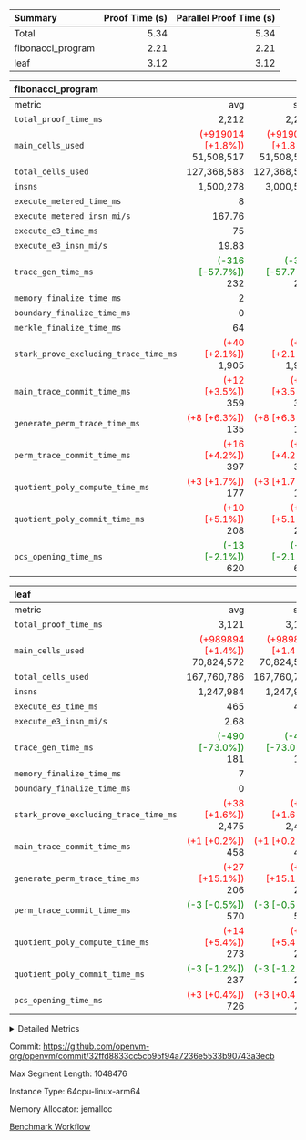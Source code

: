 | Summary | Proof Time (s) | Parallel Proof Time (s) |
|:---|---:|---:|
| Total |  5.34 |  5.34 |
| fibonacci_program |  2.21 |  2.21 |
| leaf |  3.12 |  3.12 |


| fibonacci_program |||||
|:---|---:|---:|---:|---:|
|metric|avg|sum|max|min|
| `total_proof_time_ms ` |  2,212 |  2,212 |  2,212 |  2,212 |
| `main_cells_used     ` | <span style='color: red'>(+919014 [+1.8%])</span> 51,508,517 | <span style='color: red'>(+919014 [+1.8%])</span> 51,508,517 | <span style='color: red'>(+919014 [+1.8%])</span> 51,508,517 | <span style='color: red'>(+919014 [+1.8%])</span> 51,508,517 |
| `total_cells_used    ` |  127,368,583 |  127,368,583 |  127,368,583 |  127,368,583 |
| `insns               ` |  1,500,278 |  3,000,556 |  1,500,278 |  1,500,278 |
| `execute_metered_time_ms` |  8 | -          | -          | -          |
| `execute_metered_insn_mi/s` |  167.76 | -          |  167.76 |  167.76 |
| `execute_e3_time_ms  ` |  75 |  75 |  75 |  75 |
| `execute_e3_insn_mi/s` |  19.83 | -          |  19.83 |  19.83 |
| `trace_gen_time_ms   ` | <span style='color: green'>(-316 [-57.7%])</span> 232 | <span style='color: green'>(-316 [-57.7%])</span> 232 | <span style='color: green'>(-316 [-57.7%])</span> 232 | <span style='color: green'>(-316 [-57.7%])</span> 232 |
| `memory_finalize_time_ms` |  2 |  2 |  2 |  2 |
| `boundary_finalize_time_ms` |  0 |  0 |  0 |  0 |
| `merkle_finalize_time_ms` |  64 |  64 |  64 |  64 |
| `stark_prove_excluding_trace_time_ms` | <span style='color: red'>(+40 [+2.1%])</span> 1,905 | <span style='color: red'>(+40 [+2.1%])</span> 1,905 | <span style='color: red'>(+40 [+2.1%])</span> 1,905 | <span style='color: red'>(+40 [+2.1%])</span> 1,905 |
| `main_trace_commit_time_ms` | <span style='color: red'>(+12 [+3.5%])</span> 359 | <span style='color: red'>(+12 [+3.5%])</span> 359 | <span style='color: red'>(+12 [+3.5%])</span> 359 | <span style='color: red'>(+12 [+3.5%])</span> 359 |
| `generate_perm_trace_time_ms` | <span style='color: red'>(+8 [+6.3%])</span> 135 | <span style='color: red'>(+8 [+6.3%])</span> 135 | <span style='color: red'>(+8 [+6.3%])</span> 135 | <span style='color: red'>(+8 [+6.3%])</span> 135 |
| `perm_trace_commit_time_ms` | <span style='color: red'>(+16 [+4.2%])</span> 397 | <span style='color: red'>(+16 [+4.2%])</span> 397 | <span style='color: red'>(+16 [+4.2%])</span> 397 | <span style='color: red'>(+16 [+4.2%])</span> 397 |
| `quotient_poly_compute_time_ms` | <span style='color: red'>(+3 [+1.7%])</span> 177 | <span style='color: red'>(+3 [+1.7%])</span> 177 | <span style='color: red'>(+3 [+1.7%])</span> 177 | <span style='color: red'>(+3 [+1.7%])</span> 177 |
| `quotient_poly_commit_time_ms` | <span style='color: red'>(+10 [+5.1%])</span> 208 | <span style='color: red'>(+10 [+5.1%])</span> 208 | <span style='color: red'>(+10 [+5.1%])</span> 208 | <span style='color: red'>(+10 [+5.1%])</span> 208 |
| `pcs_opening_time_ms ` | <span style='color: green'>(-13 [-2.1%])</span> 620 | <span style='color: green'>(-13 [-2.1%])</span> 620 | <span style='color: green'>(-13 [-2.1%])</span> 620 | <span style='color: green'>(-13 [-2.1%])</span> 620 |

| leaf |||||
|:---|---:|---:|---:|---:|
|metric|avg|sum|max|min|
| `total_proof_time_ms ` |  3,121 |  3,121 |  3,121 |  3,121 |
| `main_cells_used     ` | <span style='color: red'>(+989894 [+1.4%])</span> 70,824,572 | <span style='color: red'>(+989894 [+1.4%])</span> 70,824,572 | <span style='color: red'>(+989894 [+1.4%])</span> 70,824,572 | <span style='color: red'>(+989894 [+1.4%])</span> 70,824,572 |
| `total_cells_used    ` |  167,760,786 |  167,760,786 |  167,760,786 |  167,760,786 |
| `insns               ` |  1,247,984 |  1,247,984 |  1,247,984 |  1,247,984 |
| `execute_e3_time_ms  ` |  465 |  465 |  465 |  465 |
| `execute_e3_insn_mi/s` |  2.68 | -          |  2.68 |  2.68 |
| `trace_gen_time_ms   ` | <span style='color: green'>(-490 [-73.0%])</span> 181 | <span style='color: green'>(-490 [-73.0%])</span> 181 | <span style='color: green'>(-490 [-73.0%])</span> 181 | <span style='color: green'>(-490 [-73.0%])</span> 181 |
| `memory_finalize_time_ms` |  7 |  7 |  7 |  7 |
| `boundary_finalize_time_ms` |  0 |  0 |  0 |  0 |
| `stark_prove_excluding_trace_time_ms` | <span style='color: red'>(+38 [+1.6%])</span> 2,475 | <span style='color: red'>(+38 [+1.6%])</span> 2,475 | <span style='color: red'>(+38 [+1.6%])</span> 2,475 | <span style='color: red'>(+38 [+1.6%])</span> 2,475 |
| `main_trace_commit_time_ms` | <span style='color: red'>(+1 [+0.2%])</span> 458 | <span style='color: red'>(+1 [+0.2%])</span> 458 | <span style='color: red'>(+1 [+0.2%])</span> 458 | <span style='color: red'>(+1 [+0.2%])</span> 458 |
| `generate_perm_trace_time_ms` | <span style='color: red'>(+27 [+15.1%])</span> 206 | <span style='color: red'>(+27 [+15.1%])</span> 206 | <span style='color: red'>(+27 [+15.1%])</span> 206 | <span style='color: red'>(+27 [+15.1%])</span> 206 |
| `perm_trace_commit_time_ms` | <span style='color: green'>(-3 [-0.5%])</span> 570 | <span style='color: green'>(-3 [-0.5%])</span> 570 | <span style='color: green'>(-3 [-0.5%])</span> 570 | <span style='color: green'>(-3 [-0.5%])</span> 570 |
| `quotient_poly_compute_time_ms` | <span style='color: red'>(+14 [+5.4%])</span> 273 | <span style='color: red'>(+14 [+5.4%])</span> 273 | <span style='color: red'>(+14 [+5.4%])</span> 273 | <span style='color: red'>(+14 [+5.4%])</span> 273 |
| `quotient_poly_commit_time_ms` | <span style='color: green'>(-3 [-1.2%])</span> 237 | <span style='color: green'>(-3 [-1.2%])</span> 237 | <span style='color: green'>(-3 [-1.2%])</span> 237 | <span style='color: green'>(-3 [-1.2%])</span> 237 |
| `pcs_opening_time_ms ` | <span style='color: red'>(+3 [+0.4%])</span> 726 | <span style='color: red'>(+3 [+0.4%])</span> 726 | <span style='color: red'>(+3 [+0.4%])</span> 726 | <span style='color: red'>(+3 [+0.4%])</span> 726 |



<details>
<summary>Detailed Metrics</summary>

|  | keygen_time_ms | commit_exe_time_ms | app proof_time_ms | agg_layer_time_ms |
| --- | --- | --- | --- |
|  | 47 | 5 | 3,659 | 4,239 | 

| group | single_leaf_agg_time_ms | prove_segment_time_ms | num_children | memory_to_vec_partition_time_ms | insns | fri.log_blowup | execute_metered_time_ms | execute_metered_insn_mi/s | compute_user_public_values_proof_time_ms |
| --- | --- | --- | --- | --- | --- | --- | --- | --- | --- |
| fibonacci_program |  | 3,585 |  | 24 | 1,500,278 | 1 | 8 | 167.76 | 54 | 
| leaf | 4,238 |  | 1 |  |  | 1 |  |  |  | 

| group | air_name | quotient_deg | interactions | constraints |
| --- | --- | --- | --- | --- |
| fibonacci_program | AccessAdapterAir<16> | 2 | 5 | 12 | 
| fibonacci_program | AccessAdapterAir<2> | 2 | 5 | 12 | 
| fibonacci_program | AccessAdapterAir<32> | 2 | 5 | 12 | 
| fibonacci_program | AccessAdapterAir<4> | 2 | 5 | 12 | 
| fibonacci_program | AccessAdapterAir<8> | 2 | 5 | 12 | 
| fibonacci_program | BitwiseOperationLookupAir<8> | 2 | 2 | 4 | 
| fibonacci_program | MemoryMerkleAir<8> | 2 | 4 | 39 | 
| fibonacci_program | PersistentBoundaryAir<8> | 2 | 3 | 7 | 
| fibonacci_program | PhantomAir | 2 | 3 | 5 | 
| fibonacci_program | Poseidon2PeripheryAir<BabyBearParameters>, 1> | 2 | 1 | 286 | 
| fibonacci_program | ProgramAir | 1 | 1 | 4 | 
| fibonacci_program | RangeTupleCheckerAir<2> | 1 | 1 | 4 | 
| fibonacci_program | Rv32HintStoreAir | 2 | 18 | 28 | 
| fibonacci_program | VariableRangeCheckerAir | 1 | 1 | 4 | 
| fibonacci_program | VmAirWrapper<Rv32BaseAluAdapterAir, BaseAluCoreAir<4, 8> | 2 | 20 | 37 | 
| fibonacci_program | VmAirWrapper<Rv32BaseAluAdapterAir, LessThanCoreAir<4, 8> | 2 | 18 | 40 | 
| fibonacci_program | VmAirWrapper<Rv32BaseAluAdapterAir, ShiftCoreAir<4, 8> | 2 | 24 | 91 | 
| fibonacci_program | VmAirWrapper<Rv32BranchAdapterAir, BranchEqualCoreAir<4> | 2 | 11 | 20 | 
| fibonacci_program | VmAirWrapper<Rv32BranchAdapterAir, BranchLessThanCoreAir<4, 8> | 2 | 13 | 35 | 
| fibonacci_program | VmAirWrapper<Rv32CondRdWriteAdapterAir, Rv32JalLuiCoreAir> | 2 | 10 | 18 | 
| fibonacci_program | VmAirWrapper<Rv32JalrAdapterAir, Rv32JalrCoreAir> | 2 | 16 | 20 | 
| fibonacci_program | VmAirWrapper<Rv32LoadStoreAdapterAir, LoadSignExtendCoreAir<4, 8> | 2 | 18 | 33 | 
| fibonacci_program | VmAirWrapper<Rv32LoadStoreAdapterAir, LoadStoreCoreAir<4> | 2 | 17 | 40 | 
| fibonacci_program | VmAirWrapper<Rv32MultAdapterAir, DivRemCoreAir<4, 8> | 2 | 25 | 84 | 
| fibonacci_program | VmAirWrapper<Rv32MultAdapterAir, MulHCoreAir<4, 8> | 2 | 24 | 31 | 
| fibonacci_program | VmAirWrapper<Rv32MultAdapterAir, MultiplicationCoreAir<4, 8> | 2 | 19 | 19 | 
| fibonacci_program | VmAirWrapper<Rv32RdWriteAdapterAir, Rv32AuipcCoreAir> | 2 | 12 | 14 | 
| fibonacci_program | VmConnectorAir | 2 | 5 | 11 | 
| leaf | AccessAdapterAir<2> | 2 | 5 | 12 | 
| leaf | AccessAdapterAir<4> | 2 | 5 | 12 | 
| leaf | AccessAdapterAir<8> | 2 | 5 | 12 | 
| leaf | FriReducedOpeningAir | 2 | 39 | 71 | 
| leaf | JalRangeCheckAir | 2 | 9 | 14 | 
| leaf | NativePoseidon2Air<BabyBearParameters>, 1> | 2 | 136 | 572 | 
| leaf | PhantomAir | 2 | 3 | 5 | 
| leaf | ProgramAir | 1 | 1 | 4 | 
| leaf | VariableRangeCheckerAir | 1 | 1 | 4 | 
| leaf | VmAirWrapper<AluNativeAdapterAir, FieldArithmeticCoreAir> | 2 | 15 | 27 | 
| leaf | VmAirWrapper<BranchNativeAdapterAir, BranchEqualCoreAir<1> | 2 | 11 | 25 | 
| leaf | VmAirWrapper<NativeAdapterAir<2, 0>, PublicValuesCoreAir> | 2 | 11 | 30 | 
| leaf | VmAirWrapper<NativeLoadStoreAdapterAir<1>, NativeLoadStoreCoreAir<1> | 2 | 15 | 20 | 
| leaf | VmAirWrapper<NativeLoadStoreAdapterAir<4>, NativeLoadStoreCoreAir<4> | 2 | 15 | 20 | 
| leaf | VmAirWrapper<NativeVectorizedAdapterAir<4>, FieldExtensionCoreAir> | 2 | 15 | 27 | 
| leaf | VmConnectorAir | 2 | 5 | 11 | 
| leaf | VolatileBoundaryAir | 2 | 7 | 19 | 

| group | air_name | idx | rows | prep_cols | perm_cols | main_cols | cells |
| --- | --- | --- | --- | --- | --- | --- | --- |
| leaf | AccessAdapterAir<2> | 0 | 262,144 |  | 16 | 11 | 7,077,888 | 
| leaf | AccessAdapterAir<4> | 0 | 131,072 |  | 16 | 13 | 3,801,088 | 
| leaf | AccessAdapterAir<8> | 0 | 4,096 |  | 16 | 17 | 135,168 | 
| leaf | FriReducedOpeningAir | 0 | 524,288 |  | 84 | 27 | 58,195,968 | 
| leaf | JalRangeCheckAir | 0 | 65,536 |  | 28 | 12 | 2,621,440 | 
| leaf | NativePoseidon2Air<BabyBearParameters>, 1> | 0 | 65,536 |  | 312 | 398 | 46,530,560 | 
| leaf | PhantomAir | 0 | 32,768 |  | 12 | 6 | 589,824 | 
| leaf | ProgramAir | 0 | 131,072 |  | 8 | 10 | 2,359,296 | 
| leaf | VariableRangeCheckerAir | 0 | 262,144 | 2 | 8 | 1 | 2,359,296 | 
| leaf | VmAirWrapper<AluNativeAdapterAir, FieldArithmeticCoreAir> | 0 | 1,048,576 |  | 36 | 29 | 68,157,440 | 
| leaf | VmAirWrapper<BranchNativeAdapterAir, BranchEqualCoreAir<1> | 0 | 131,072 |  | 28 | 23 | 6,684,672 | 
| leaf | VmAirWrapper<NativeAdapterAir<2, 0>, PublicValuesCoreAir> | 0 | 64 |  | 28 | 27 | 3,520 | 
| leaf | VmAirWrapper<NativeLoadStoreAdapterAir<1>, NativeLoadStoreCoreAir<1> | 0 | 524,288 |  | 40 | 21 | 31,981,568 | 
| leaf | VmAirWrapper<NativeLoadStoreAdapterAir<4>, NativeLoadStoreCoreAir<4> | 0 | 131,072 |  | 40 | 27 | 8,781,824 | 
| leaf | VmAirWrapper<NativeVectorizedAdapterAir<4>, FieldExtensionCoreAir> | 0 | 131,072 |  | 36 | 38 | 9,699,328 | 
| leaf | VmConnectorAir | 0 | 2 | 1 | 16 | 5 | 42 | 
| leaf | VolatileBoundaryAir | 0 | 131,072 |  | 20 | 12 | 4,194,304 | 

| group | air_name | segment | rows | prep_cols | perm_cols | main_cols | cells |
| --- | --- | --- | --- | --- | --- | --- | --- |
| fibonacci_program | AccessAdapterAir<8> | 0 | 128 |  | 16 | 17 | 4,224 | 
| fibonacci_program | BitwiseOperationLookupAir<8> | 0 | 65,536 | 3 | 8 | 2 | 655,360 | 
| fibonacci_program | MemoryMerkleAir<8> | 0 | 512 |  | 16 | 32 | 24,576 | 
| fibonacci_program | PersistentBoundaryAir<8> | 0 | 128 |  | 12 | 20 | 4,096 | 
| fibonacci_program | PhantomAir | 0 | 1 |  | 12 | 6 | 18 | 
| fibonacci_program | Poseidon2PeripheryAir<BabyBearParameters>, 1> | 0 | 256 |  | 8 | 300 | 78,848 | 
| fibonacci_program | ProgramAir | 0 | 8,192 |  | 8 | 10 | 147,456 | 
| fibonacci_program | RangeTupleCheckerAir<2> | 0 | 524,288 | 2 | 8 | 1 | 4,718,592 | 
| fibonacci_program | Rv32HintStoreAir | 0 | 4 |  | 44 | 32 | 304 | 
| fibonacci_program | VariableRangeCheckerAir | 0 | 262,144 | 2 | 8 | 1 | 2,359,296 | 
| fibonacci_program | VmAirWrapper<Rv32BaseAluAdapterAir, BaseAluCoreAir<4, 8> | 0 | 1,048,576 |  | 52 | 36 | 92,274,688 | 
| fibonacci_program | VmAirWrapper<Rv32BaseAluAdapterAir, LessThanCoreAir<4, 8> | 0 | 524,288 |  | 40 | 37 | 40,370,176 | 
| fibonacci_program | VmAirWrapper<Rv32BranchAdapterAir, BranchEqualCoreAir<4> | 0 | 262,144 |  | 28 | 26 | 14,155,776 | 
| fibonacci_program | VmAirWrapper<Rv32BranchAdapterAir, BranchLessThanCoreAir<4, 8> | 0 | 8 |  | 32 | 32 | 512 | 
| fibonacci_program | VmAirWrapper<Rv32CondRdWriteAdapterAir, Rv32JalLuiCoreAir> | 0 | 131,072 |  | 28 | 18 | 6,029,312 | 
| fibonacci_program | VmAirWrapper<Rv32JalrAdapterAir, Rv32JalrCoreAir> | 0 | 32 |  | 36 | 28 | 2,048 | 
| fibonacci_program | VmAirWrapper<Rv32LoadStoreAdapterAir, LoadStoreCoreAir<4> | 0 | 128 |  | 52 | 41 | 11,904 | 
| fibonacci_program | VmAirWrapper<Rv32RdWriteAdapterAir, Rv32AuipcCoreAir> | 0 | 16 |  | 28 | 20 | 768 | 
| fibonacci_program | VmConnectorAir | 0 | 2 | 1 | 16 | 5 | 42 | 

| group | idx | trace_gen_time_ms | total_proof_time_ms | total_cells_used | total_cells | stark_prove_excluding_trace_time_ms | quotient_poly_compute_time_ms | quotient_poly_commit_time_ms | perm_trace_commit_time_ms | pcs_opening_time_ms | memory_finalize_time_ms | main_trace_commit_time_ms | main_cells_used | insns | generate_perm_trace_time_ms | execute_e3_time_ms | execute_e3_insn_mi/s | boundary_finalize_time_ms |
| --- | --- | --- | --- | --- | --- | --- | --- | --- | --- | --- | --- | --- | --- | --- | --- | --- | --- | --- |
| leaf | 0 | 181 | 3,121 | 167,760,786 | 253,173,226 | 2,475 | 273 | 237 | 570 | 726 | 7 | 458 | 70,824,572 | 1,247,984 | 206 | 465 | 2.68 | 0 | 

| group | idx | trace_height_constraint | weighted_sum | threshold |
| --- | --- | --- | --- | --- |
| leaf | 0 | 0 | 5,439,620 | 2,013,265,921 | 
| leaf | 0 | 1 | 26,751,232 | 2,013,265,921 | 
| leaf | 0 | 2 | 2,719,810 | 2,013,265,921 | 
| leaf | 0 | 3 | 26,878,212 | 2,013,265,921 | 
| leaf | 0 | 4 | 131,072 | 2,013,265,921 | 
| leaf | 0 | 5 | 62,313,162 | 2,013,265,921 | 

| group | segment | trace_gen_time_ms | total_proof_time_ms | total_cells_used | total_cells | stark_prove_excluding_trace_time_ms | quotient_poly_compute_time_ms | quotient_poly_commit_time_ms | perm_trace_commit_time_ms | pcs_opening_time_ms | merkle_finalize_time_ms | memory_to_vec_partition_time_ms | memory_finalize_time_ms | main_trace_commit_time_ms | main_cells_used | insns | generate_perm_trace_time_ms | execute_e3_time_ms | execute_e3_insn_mi/s | boundary_finalize_time_ms |
| --- | --- | --- | --- | --- | --- | --- | --- | --- | --- | --- | --- | --- | --- | --- | --- | --- | --- | --- | --- | --- |
| fibonacci_program | 0 | 232 | 2,212 | 127,368,583 | 160,837,996 | 1,905 | 177 | 208 | 397 | 620 | 64 | 24 | 2 | 359 | 51,508,517 | 1,500,278 | 135 | 75 | 19.83 | 0 | 

| group | segment | trace_height_constraint | weighted_sum | threshold |
| --- | --- | --- | --- | --- |
| fibonacci_program | 0 | 0 | 3,932,542 | 2,013,265,921 | 
| fibonacci_program | 0 | 1 | 10,749,400 | 2,013,265,921 | 
| fibonacci_program | 0 | 2 | 1,966,271 | 2,013,265,921 | 
| fibonacci_program | 0 | 3 | 10,749,532 | 2,013,265,921 | 
| fibonacci_program | 0 | 4 | 1,664 | 2,013,265,921 | 
| fibonacci_program | 0 | 5 | 640 | 2,013,265,921 | 
| fibonacci_program | 0 | 6 | 7,209,100 | 2,013,265,921 | 
| fibonacci_program | 0 | 7 |  | 2,013,265,921 | 
| fibonacci_program | 0 | 8 | 35,535,101 | 2,013,265,921 | 

</details>


Commit: https://github.com/openvm-org/openvm/commit/32ffd8833cc5cb95f94a7236e5533b90743a3ecb

Max Segment Length: 1048476

Instance Type: 64cpu-linux-arm64

Memory Allocator: jemalloc

[Benchmark Workflow](https://github.com/openvm-org/openvm/actions/runs/16509019305)
